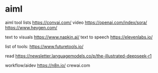 # aiml
aiml tool lists
https://convai.com/
video https://openai.com/index/sora/
      https://www.heygen.com/
      
text to visuals https://www.napkin.ai/
text to speech https://elevenlabs.io/


list of tools:
https://www.futuretools.io/



read
https://newsletter.languagemodels.co/p/the-illustrated-deepseek-r1


workflow/aidev
https://n8n.io/
crewai.com
